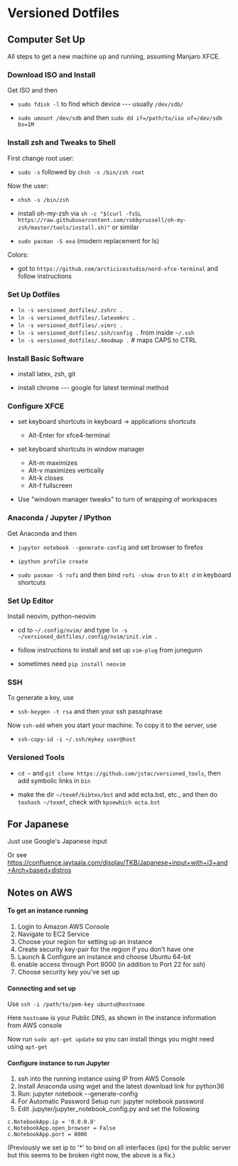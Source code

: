 # Versioned Dotfiles


## Computer Set Up

All steps to get a new machine up and running, assuming Manjaro XFCE.


### Download ISO and Install

Get ISO and then

* `sudo fdisk -l` to find which device --- usually `/dev/sdb/`

* `sudo umount /dev/sdb` and then `sudo dd if=/path/to/iso of=/dev/sdb bs=1M`


### Install zsh and Tweaks to Shell

First change root user:

* `sudo -s` followed by `chsh -s /bin/zsh root`

Now the user:

* `chsh -s /bin/zsh` 

* install oh-my-zsh via `sh -c "$(curl -fsSL https://raw.githubusercontent.com/robbyrussell/oh-my-zsh/master/tools/install.sh)"` or similar

* `sudo pacman -S exa` (modern replacement for ls)

Colors:

* got to `https://github.com/arcticicestudio/nord-xfce-terminal` and follow instructions

### Set Up Dotfiles

* `ln -s versioned_dotfiles/.zshrc .`
* `ln -s versioned_dotfiles/.latexmkrc .`
* `ln -s versioned_dotfiles/.vimrc .`
* `ln -s versioned_dotfiles/.ssh/config .`  from inside `~/.ssh`
* `ln -s versioned_dotfiles/.Xmodmap .`   # maps CAPS to CTRL


### Install Basic Software

* install latex, zsh, git

* install chrome --- google for latest terminal method


### Configure XFCE

* set keyboard shortcuts in keyboard -> applications shortcuts

  - Alt-Enter for xfce4-terminal

* set keyboard shortcuts in window manager

  - Alt-m maximizes
  - Alt-v maximizes vertically
  - Alt-k closes
  - Alt-f fullscreen

* Use "windown manager tweaks" to turn of wrapping of workspaces


### Anaconda / Jupyter / IPython

Get Anaconda and then

* `jupyter notebook --generate-config` and set browser to firefox

* `ipython profile create`

* `sudo pacman -S rofi` and then bind `rofi -show drun` to `Alt d` in keyboard shortcuts


### Set Up Editor

Install neovim, python-neovim

* cd to `~/.config/nvim/` and type `ln -s ~/versioned_dotfiles/.config/nvim/init.vim .`

* follow instructions to install and set up `vim-plug` from junegunn

* sometimes need `pip install neovim`

### SSH

To generate a key, use

* `ssh-keygen -t rsa` and then your ssh passphrase

Now `ssh-add` when you start your machine.  To copy it to the server, use

* `ssh-copy-id -i ~/.ssh/mykey user@host`


### Versioned Tools

* `cd ~` and `git clone https://github.com/jstac/versioned_tools`, then add symbolic links in `bin`

* make the dir `~/texmf/bibtex/bst` and add ecta.bst, etc., and then do `texhash ~/texmf`, check with `kpsewhich ecta.bst`



## For Japanese

Just use Google's Japanese input

Or see https://confluence.jaytaala.com/display/TKB/Japanese+input+with+i3+and+Arch+based+distros


## Notes on AWS


#### To get an instance running

1. Login to Amazon AWS Console 
2. Navigate to EC2 Service
3. Choose your region for setting up an instance
6. Create security key-pair for the region if you don't have one
4. Launch & Configure an instance and choose Ubuntu 64-bit
5. enable access through Port 8000 (in addition to Port 22 for ssh)
6. Choose security key you've set up

#### Connecting and set up 

Use `ssh -i /path/to/pem-key ubuntu@hostname`

Here `hostname` is your Public DNS, as shown in the instance information from AWS console

Now run `sudo apt-get update` so you can install things you might need using `apt-get`


#### Configure instance to run Jupyter

1. ssh into the running instance using IP from AWS Console
2. Install Anaconda using wget and the latest download link for python36
3. Run: jupyter notebook --generate-config
4. For Automatic Password Setup run: jupyter notebook password
5. Edit .jupyter/jupyter_notebook_config.py and set the following

```
c.NotebookApp.ip = '0.0.0.0'
c.NotebookApp.open_browser = False
c.NotebookApp.port = 8000 
```

(Previously we set ip to '*' to bind on all interfaces (ips) for the public server but this seems to be broken right now, the above is a fix.)

